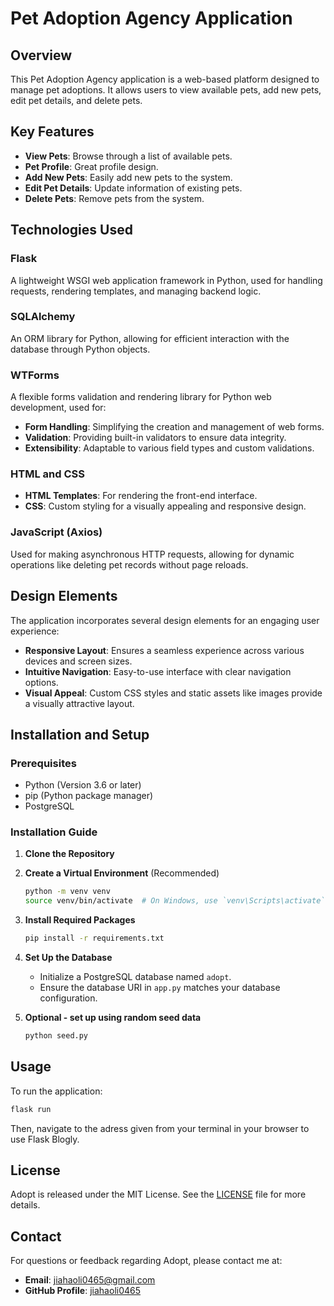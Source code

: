 # Pet Adoption Agency Application

## Overview
This Pet Adoption Agency application is a web-based platform designed to manage pet adoptions. It allows users to view available pets, add new pets, edit pet details, and delete pets.

## Key Features
- **View Pets**: Browse through a list of available pets.
- **Pet Profile**: Great profile design.
- **Add New Pets**: Easily add new pets to the system.
- **Edit Pet Details**: Update information of existing pets.
- **Delete Pets**: Remove pets from the system.

## Technologies Used

### Flask
A lightweight WSGI web application framework in Python, used for handling requests, rendering templates, and managing backend logic.

### SQLAlchemy
An ORM library for Python, allowing for efficient interaction with the database through Python objects.

### WTForms
A flexible forms validation and rendering library for Python web development, used for:
- **Form Handling**: Simplifying the creation and management of web forms.
- **Validation**: Providing built-in validators to ensure data integrity.
- **Extensibility**: Adaptable to various field types and custom validations.

### HTML and CSS
- **HTML Templates**: For rendering the front-end interface.
- **CSS**: Custom styling for a visually appealing and responsive design.

### JavaScript (Axios)
Used for making asynchronous HTTP requests, allowing for dynamic operations like deleting pet records without page reloads.

## Design Elements
The application incorporates several design elements for an engaging user experience:
- **Responsive Layout**: Ensures a seamless experience across various devices and screen sizes.
- **Intuitive Navigation**: Easy-to-use interface with clear navigation options.
- **Visual Appeal**: Custom CSS styles and static assets like images provide a visually attractive layout.


## Installation and Setup

### Prerequisites

- Python (Version 3.6 or later)
- pip (Python package manager)
- PostgreSQL

### Installation Guide

1. **Clone the Repository**


2. **Create a Virtual Environment** (Recommended)
   ```bash
   python -m venv venv
   source venv/bin/activate  # On Windows, use `venv\Scripts\activate`
   ```

3. **Install Required Packages**
   ```bash
   pip install -r requirements.txt
   ```

4. **Set Up the Database**
   - Initialize a PostgreSQL database named `adopt`.
   - Ensure the database URI in `app.py` matches your database configuration.

5. **Optional - set up using random seed data**
   ```bash
   python seed.py
   ```

## Usage

To run the application:

```bash
flask run
```

Then, navigate to the adress given from your terminal in your browser to use Flask Blogly.



## License

Adopt is released under the MIT License. See the [LICENSE](LICENSE.md) file for more details.

## Contact

For questions or feedback regarding Adopt, please contact me at:

- **Email**: [jiahaoli0465@gmail.com](mailto:jiahaoli0465@gmail.com)
- **GitHub Profile**: [jiahaoli0465](https://github.com/jiahaoli0465)
